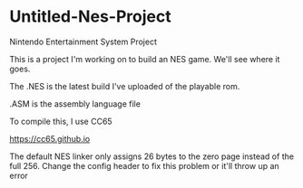 # Untitled-Nes-Project
Nintendo Entertainment System Project


This is a project I'm working on to build an NES game. We'll see where it goes.

The .NES is the latest build I've uploaded of the playable rom.

.ASM is the assembly language file

To compile this, I use CC65

https://cc65.github.io

The default NES linker only assigns 26 bytes to the zero page instead of the full 256. Change the config header to fix this problem or it'll throw up an error

